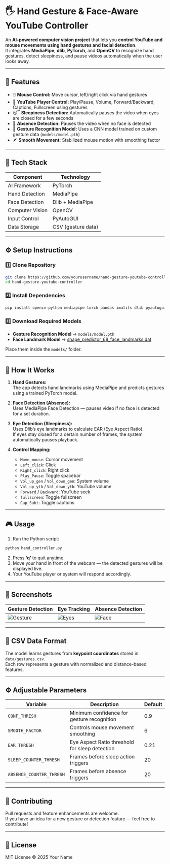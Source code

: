 # 🖐️ Hand Gesture & Face-Aware YouTube Controller

An **AI-powered computer vision project** that lets you **control YouTube and mouse movements using hand gestures and facial detection**.  
It integrates **MediaPipe**, **dlib**, **PyTorch**, and **OpenCV** to recognize hand gestures, detect sleepiness, and pause videos automatically when the user looks away.

---

## 🚀 Features

- 🖱️ **Mouse Control:** Move cursor, left/right click via hand gestures  
- 🎥 **YouTube Player Control:** Play/Pause, Volume, Forward/Backward, Captions, Fullscreen using gestures  
- 😴 **Sleepiness Detection:** Automatically pauses the video when eyes are closed for a few seconds  
- 👤 **Absence Detection:** Pauses the video when no face is detected  
- 🧠 **Gesture Recognition Model:** Uses a CNN model trained on custom gesture data (`models/model.pth`)  
- 🪶 **Smooth Movement:** Stabilized mouse motion with smoothing factor

---

## 🧩 Tech Stack

| Component | Technology |
|------------|-------------|
| AI Framework | PyTorch |
| Hand Detection | MediaPipe |
| Face Detection | Dlib + MediaPipe |
| Computer Vision | OpenCV |
| Input Control | PyAutoGUI |
| Data Storage | CSV (gesture data) |

---

## ⚙️ Setup Instructions

### 1️⃣ Clone Repository
```bash
git clone https://github.com/yourusername/hand-gesture-youtube-controller.git
cd hand-gesture-youtube-controller
```

### 2️⃣ Install Dependencies
```bash
pip install opencv-python mediapipe torch pandas imutils dlib pyautogui numpy
```

### 3️⃣ Download Required Models
- **Gesture Recognition Model** → `models/model.pth`
- **Face Landmark Model** → [shape_predictor_68_face_landmarks.dat](http://dlib.net/files/shape_predictor_68_face_landmarks.dat.bz2)

Place them inside the `models/` folder.

---

## 🧠 How It Works

1. **Hand Gestures:**  
   The app detects hand landmarks using MediaPipe and predicts gestures using a trained PyTorch model.

2. **Face Detection (Absence):**  
   Uses MediaPipe Face Detection — pauses video if no face is detected for a set duration.

3. **Eye Detection (Sleepiness):**  
   Uses Dlib’s eye landmarks to calculate EAR (Eye Aspect Ratio).  
   If eyes stay closed for a certain number of frames, the system automatically pauses playback.

4. **Control Mapping:**  
   - `Move_mouse`: Cursor movement  
   - `Left_click`: Click  
   - `Right_click`: Right click  
   - `Play_Pause`: Toggle spacebar  
   - `Vol_up_gen` / `Vol_down_gen`: System volume  
   - `Vol_up_ytb` / `Vol_down_ytb`: YouTube volume  
   - `Forward` / `Backward`: YouTube seek  
   - `fullscreen`: Toggle fullscreen  
   - `Cap_Subt`: Toggle captions  

---

## 🎮 Usage

1. Run the Python script:
```bash
python hand_controller.py
```

2. Press **‘q’** to quit anytime.  
3. Move your hand in front of the webcam — the detected gestures will be displayed live.  
4. Your YouTube player or system will respond accordingly.

---

## 📸 Screenshots

| Gesture Detection | Eye Tracking | Absence Detection |
|------------------|---------------|-------------------|
| ![Gesture](assets/gesture_detection.png) | ![Eyes](assets/eye_tracking.png) | ![Face](assets/absence_detection.png) |

---

## 🧾 CSV Data Format

The model learns gestures from **keypoint coordinates** stored in `data/gestures.csv`.  
Each row represents a gesture with normalized and distance-based features.

---

## ⚙️ Adjustable Parameters

| Variable | Description | Default |
|-----------|--------------|----------|
| `CONF_THRESH` | Minimum confidence for gesture recognition | 0.9 |
| `SMOOTH_FACTOR` | Controls mouse movement smoothing | 6 |
| `EAR_THRESH` | Eye Aspect Ratio threshold for sleep detection | 0.21 |
| `SLEEP_COUNTER_THRESH` | Frames before sleep action triggers | 20 |
| `ABSENCE_COUNTER_THRESH` | Frames before absence triggers | 20 |

---

## 🤝 Contributing

Pull requests and feature enhancements are welcome.  
If you have an idea for a new gesture or detection feature — feel free to contribute!

---

## 🪪 License

MIT License © 2025 Your Name

